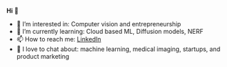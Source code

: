 **Hi** 👋
- 👀 I’m interested in: Computer vision and entrepreneurship 
- 🌱 I’m currently learning: Cloud based ML, Diffusion models, NERF
- 📫 How to reach me: [LinkedIn](https://www.linkedin.com/in/abdullahalhayali/)
- 💬 I love to chat about: machine learning, medical imaging, startups, and product marketing 

<!---
aalhayali/aalhayali is a ✨ special ✨ repository because its `README.md` (this file) appears on your GitHub profile.
You can click the Preview link to take a look at your changes.
--->
